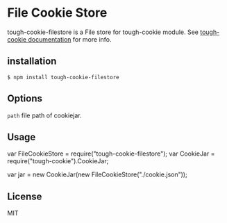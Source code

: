 # File Cookie Store

tough-cookie-filestore is a File store for tough-cookie module. See 
[tough-cookie documentation](https://github.com/goinstant/tough-cookie#constructionstore--new-memorycookiestore-rejectpublicsuffixes) for more info.


## installation

    $ npm install tough-cookie-filestore

## Options

  `path` file path of cookiejar.

## Usage

  var FileCookieStore = require("tough-cookie-filestore");
  var CookieJar = require("tough-cookie").CookieJar;

  var jar = new CookieJar(new FileCookieStore("./cookie.json"));

## License

 MIT
